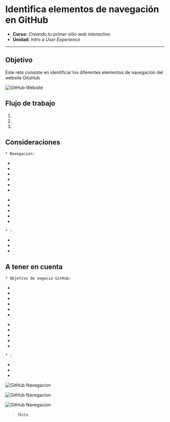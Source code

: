 # Identifica elementos de navegación en GitHub

* **Curso:** _Creando tu primer sitio web interactivo_
* **Unidad:** _Intro a User Experience_

***

## Objetivo

Este reto consiste en identificar los diferentes elementos de navegación del website GituHub

![GitHub Website](https://github.com/)

## Flujo de trabajo

1.

2.   

3.


## Consideraciones

```
* Navegacion:
```
*  

*  

*

*

*

*

  -
  -
  -
  -
  -

  ```
  * :
  ```

*

*

*



## A tener en cuenta

```
* Objetivo de negocio GitHub:
```
*  

*  

*

*

*

*

  -
  -
  -
  -
  -

  ```
  * :
  ```

*

*

*

![GitHub Navegacion](./images/github1.jpg)

![GitHub Navegacion](./images/github2.jpg)

![GitHub Navegacion](./images/github3.jpg)

  > Nota:
